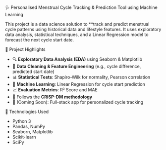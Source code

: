 🩺 Personalised Menstrual Cycle Tracking & Prediction Tool using Machine Learning

This project is a data science solution to **track and predict menstrual cycle patterns using historical data and lifestyle features. It uses exploratory data analysis, statistical techniques, and a Linear Regression model to forecast the next cycle start date.


📌 Project Highlights

- 🔍 **Exploratory Data Analysis (EDA)** using Seaborn & Matplotlib
- 🧹 **Data Cleaning & Feature Engineering** (e.g., cycle difference, predicted start date)
- 📊 **Statistical Tests**: Shapiro-Wilk for normality, Pearson correlation
- 🤖 **Machine Learning**: Linear Regression for cycle start prediction
- 📈 **Evaluation Metrics**: R² Score and MAE
- 🎯 Follows the **CRISP-DM methodology**
- 🧩 (Coming Soon): Full-stack app for personalized cycle tracking


🧠 Technologies Used

- Python 3  
- Pandas, NumPy  
- Seaborn, Matplotlib  
- Scikit-learn  
- SciPy  
